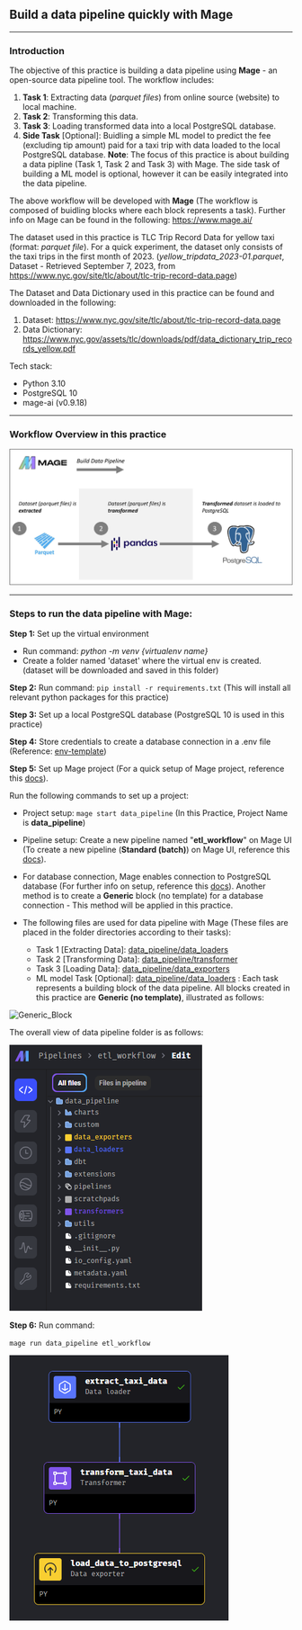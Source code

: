 ## Build a data pipeline quickly with Mage
---

### Introduction
The objective of this practice is building a data pipeline using **Mage** - an open-source data pipeline tool. The workflow includes:
1. **Task 1**: Extracting data (*parquet files*) from online source (website) to local machine.
2. **Task 2**: Transforming this data.
3. **Task 3**: Loading transformed data into a local PostgreSQL database.
4. **Side Task** [Optional]: Buidling a simple ML model to predict the fee (excluding tip amount) paid for a taxi trip with data loaded to the local PostgreSQL database.
**Note**: The focus of this practice is about building a data pipline (Task 1, Task 2 and Task 3) with Mage. The side task of building a ML model is optional, however it can be easily integrated into the data pipeline.  

The above workflow will be developed with **Mage** (The workflow is composed of buidling blocks where each block represents a task). Further info on Mage can be found in the following: https://www.mage.ai/

The dataset used in this practice is TLC Trip Record Data for yellow taxi (format: *parquet file*). For a quick experiment, the dataset only consists of the taxi trips in the first month of 2023. (*yellow_tripdata_2023-01.parquet*, Dataset - Retrieved September 7, 2023, from https://www.nyc.gov/site/tlc/about/tlc-trip-record-data.page)

The Dataset and Data Dictionary used in this practice can be found and downloaded in the following:
1. Dataset: https://www.nyc.gov/site/tlc/about/tlc-trip-record-data.page
2. Data Dictionary: https://www.nyc.gov/assets/tlc/downloads/pdf/data_dictionary_trip_records_yellow.pdf

Tech stack:
- Python 3.10
- PostgreSQL 10
- mage-ai (v0.9.18)

---
### Workflow Overview in this practice

  ![workflow](https://github.com/DoThNg/Data-Engineering-Projects/blob/main/3_ETL_Mage/docs/workflow.png)

---

### Steps to run the data pipeline with Mage:
**Step 1:** Set up the virtual environment
- Run command: *python -m venv {virtualenv name}*
- Create a folder named 'dataset' where the virtual env is created. (dataset will be downloaded and saved in this folder)

**Step 2:** Run command: 
`pip install -r requirements.txt` (This will install all relevant python packages for this practice)

**Step 3:** Set up a local PostgreSQL database (PostgreSQL 10 is used in this practice)

**Step 4:** Store credentials to create a database connection in a .env file (Reference: [env-template](https://github.com/DoThNg/Data-Engineering-Projects/blob/main/3_ETL_Mage/env-template))

**Step 5:** Set up Mage project (For a quick setup of Mage project, reference this [docs](https://docs.mage.ai/getting-started/setup)).

Run the following commands to set up a project:
- Project setup:
  `mage start data_pipeline` (In this Practice, Project Name is **data_pipeline**)
- Pipeline setup: Create a new pipeline named "**etl_workflow**" on Mage UI (To create a new pipeline (**Standard (batch)**) on Mage UI, reference this [docs](https://docs.mage.ai/design/data-pipeline-management)).
- For database connection, Mage enables connection to PostgreSQL database (For further info on setup, reference this [docs](https://docs.mage.ai/getting-started/setup)). Another method is to create a **Generic** block (no template) for a database connection - This method will be applied in this practice.

- The following files are used for data pipeline with Mage (These files are placed in the folder directories according to their tasks):
   - Task 1 [Extracting Data]: [data_pipeline/data_loaders](https://github.com/DoThNg/Data-Engineering-Projects/blob/main/3_ETL_Mage/data_pipeline/data_loaders/extract_taxi_data.py)
   - Task 2 [Transforming Data]: [data_pipeline/transformer](https://github.com/DoThNg/Data-Engineering-Projects/blob/main/3_ETL_Mage/data_pipeline/transformers/transform_taxi_data.py)
   - Task 3 [Loading Data]: [data_pipeline/data_exporters](https://github.com/DoThNg/Data-Engineering-Projects/blob/main/3_ETL_Mage/data_pipeline/data_exporters/load_data_to_postgresql.py)
   - ML model Task [Optional]: [data_pipeline/data_loaders]()
:
Each task represents a building block of the data pipeline. All blocks created in this practice are **Generic (no template)**, illustrated as follows: 

![Generic_Block]()

The overall view of data pipeline folder is as follows:

  ![data_pipeline](https://github.com/DoThNg/Data-Engineering-Projects/blob/main/3_ETL_Mage/docs/data_pipeline_project_structure.png)

**Step 6:** Run command: 

`mage run data_pipeline etl_workflow`

![data_pipeline_run](https://github.com/DoThNg/Data-Engineering-Projects/blob/main/3_ETL_Mage/docs/data_pipeline.png)
